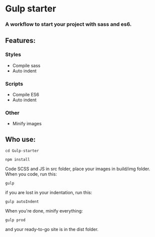 # Gulp starter

### A workflow to start your project with sass and es6.

## Features:

### Styles
  * Compile sass
  * Auto indent

### Scripts
  * Compile ES6
  * Auto indent

### Other
  * Minify images

## Who use:

```
cd Gulp-starter
```
```
npm install
```

Code SCSS and JS in src folder, place your images in build/img folder.
When you code, run this:

```
gulp
```

if you are lost in your indentation, run this:

```
gulp autoIndent
```

When you're done, minify everything:

```
gulp prod
```

and your ready-to-go site is in the dist folder.
